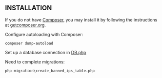 INSTALLATION
------------
If you do not have [Composer](http://getcomposer.org/), you may install it by following the instructions
at [getcomposer.org](http://getcomposer.org/doc/00-intro.md#installation-nix).

Configure autoloading with Composer:

~~~
composer dump-autoload
~~~

Set up a database connection in [DB.php](src/databases/DB.php)

Need to complete migrations:

~~~
php migration\create_banned_ips_table.php
~~~
